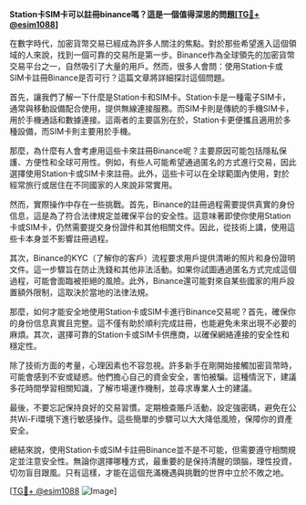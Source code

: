 **Station卡SIM卡可以註冊binance嗎？這是一個值得深思的問題[[TG💪+ @esim1088](https://t.me/s/esim1088)]**

在數字時代，加密貨幣交易已經成為許多人關注的焦點。對於那些希望進入這個領域的人來說，找到一個可靠的交易所是第一步。Binance作為全球領先的加密貨幣交易平台之一，自然吸引了大量的用戶。然而，很多人會問：使用Station卡或SIM卡註冊Binance是否可行？這篇文章將詳細探討這個問題。

首先，讓我們了解一下什麼是Station卡和SIM卡。Station卡是一種電子SIM卡，通常與移動設備配合使用，提供無線連接服務。而SIM卡則是傳統的手機SIM卡，用於手機通話和數據連接。這兩者的主要區別在於，Station卡更便攜且適用於多種設備，而SIM卡則主要用於手機。

那麼，為什麼有人會考慮用這些卡來註冊Binance呢？主要原因可能包括隱私保護、方便性和全球可用性。例如，有些人可能希望通過匿名的方式進行交易，因此選擇使用Station卡或SIM卡來註冊。此外，這些卡可以在全球範圍內使用，對於經常旅行或居住在不同國家的人來說非常實用。

然而，實際操作中存在一些挑戰。首先，Binance的註冊過程需要提供真實的身份信息，這是為了符合法律規定並確保平台的安全性。這意味著即使你使用Station卡或SIM卡，仍然需要提交身份證件和其他相關文件。因此，從技術上講，使用這些卡本身並不影響註冊過程。

其次，Binance的KYC（了解你的客戶）流程要求用戶提供清晰的照片和身份證明文件。這一步驟旨在防止洗錢和其他非法活動。如果你試圖通過匿名方式完成這個過程，可能會面臨被拒絕的風險。此外，Binance還可能對來自某些國家的用戶設置額外限制，這取決於當地的法律法規。

那麼，如何才能安全地使用Station卡或SIM卡進行Binance交易呢？首先，確保你的身份信息真實且完整。這不僅有助於順利完成註冊，也能避免未來出現不必要的麻煩。其次，選擇可靠的Station卡或SIM卡供應商，以確保網絡連接的安全性和穩定性。

除了技術方面的考量，心理因素也不容忽視。許多新手在剛開始接觸加密貨幣時，可能會感到不安或疑惑。他們擔心自己的資金安全，害怕被騙。這種情況下，建議多花時間學習相關知識，了解市場運作機制，並尋求專業人士的建議。

最後，不要忘記保持良好的交易習慣。定期檢查賬戶活動，設定強密碼，避免在公共Wi-Fi環境下進行敏感操作。這些簡單的步驟可以大大降低風險，保障你的資產安全。

總結來說，使用Station卡或SIM卡註冊Binance並不是不可能，但需要遵守相關規定並注意安全性。無論你選擇哪種方式，最重要的是保持清醒的頭腦，理性投資，切勿盲目跟風。只有這樣，才能在這個充滿機遇與挑戰的世界中立於不敗之地。

[[TG💪+ @esim1088](https://t.me/s/esim1088) ![Image](https://i.postimg.cc/4NQfJmqS/Snipaste-2025-05-13-00-14-12.png)]